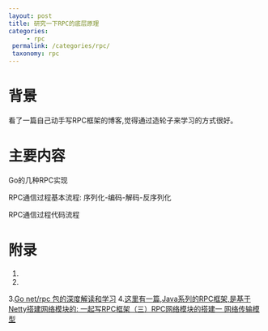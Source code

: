 ```yaml
---
layout: post
title: 研究一下RPC的底层原理
categories:
     - rpc
 permalink: /categories/rpc/
 taxonomy: rpc    
---
```


# 背景
看了一篇自己动手写RPC框架的博客,觉得通过造轮子来学习的方式很好。

# 主要内容
Go的几种RPC实现

RPC通信过程基本流程: 序列化-编码-解码-反序列化

RPC通信过程代码流程

# 附录
1.
2.
3.[Go net/rpc 包的深度解读和学习](https://cloud.tencent.com/developer/article/1662215)
4.[这里有一篇,Java系列的RPC框架,是基于Netty搭建网络模块的: 一起写RPC框架（三）RPC网络模块的搭建一 网络传输模型](https://blog.csdn.net/linuu/article/details/52213911)